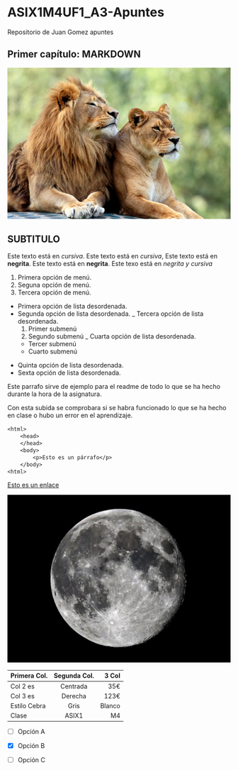 # ASIX1M4UF1_A3-Apuntes

Repositorio de Juan Gomez apuntes

## Primer capítulo: MARKDOWN

![Alt text](lion-1.jpg)

## SUBTITULO

Este texto está en *cursiva*.
Este texto está en _cursiva_,
Este texto está en **negrita**.
Este texto está en __negrita__.
Este texo está en *_*negrita y cursiva*_*

1. Primera opción de menú.
2. Seguna opción de menú.
3. Tercera opción de menú.

* Primera opción de lista desordenada.
* Segunda opción de lista desordenada.
_ Tercera opción de lista desordenada.
    1. Primer submenú
    2. Segundo submenú
_ Cuarta opción de lista desordenada.
    * Tercer submenú
    * Cuarto submenú
+ Quinta opción de lista desordenada.
+ Sexta opción de lista desordenada.

Este parrafo sirve de ejemplo para el readme de todo lo que se ha hecho durante la hora de la asignatura.

Con esta subida se comprobara si se habra funcionado lo que se ha hecho en clase o hubo un error en el aprendizaje.

```
<html>
    <head>
    </head>
    <body>
        <p>Esto es un párrafo</p>
    </body>
<html>
```

[Esto es un enlace](http://joan23.fje.edu "Enlace a la web del cole")

![Esto es una imagen de la luna](https://github.com/JuanjGomez/ASIX1M4UF1_A3-Apuntes/blob/main/21275.600x450.jpg "titulo opcional de la foto")

|Primera Col.|Segunda Col.|3 Col|
|---------------|:------------:|---------:|
|Col 2 es|Centrada|35€|
|Col 3 es|Derecha|123€|
|Estilo Cebra|Gris|Blanco|
|Clase|ASIX1|M4|

-[ ] Opción A

-[X] Opción B

-[ ] Opción C

